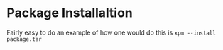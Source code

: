 # Package Installaltion
Fairly easy to do an example of how one would do this is `xpm --install package.tar`